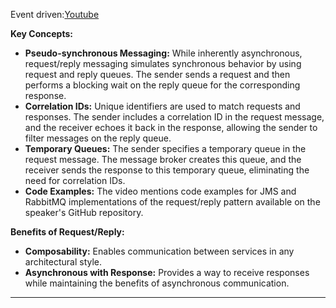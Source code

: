 Event driven:[Youtube ](https://youtu.be/3bxAm3XIFmk?si=5XGrCIYFFMSTo9MG)

**Key Concepts:**

- **Pseudo-synchronous Messaging:** While inherently asynchronous, request/reply messaging simulates synchronous behavior by using request and reply queues. The sender sends a request and then performs a blocking wait on the reply queue for the corresponding response.
- **Correlation IDs:** Unique identifiers are used to match requests and responses. The sender includes a correlation ID in the request message, and the receiver echoes it back in the response, allowing the sender to filter messages on the reply queue.
- **Temporary Queues:** The sender specifies a temporary queue in the request message. The message broker creates this queue, and the receiver sends the response to this temporary queue, eliminating the need for correlation IDs.
- **Code Examples:** The video mentions code examples for JMS and RabbitMQ implementations of the request/reply pattern available on the speaker's GitHub repository.

**Benefits of Request/Reply:**

- **Composability:** Enables communication between services in any architectural style.
- **Asynchronous with Response:** Provides a way to receive responses while maintaining the benefits of asynchronous communication.
----------
